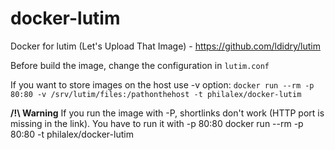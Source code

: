 docker-lutim
============

Docker for lutim (Let's Upload That Image) - https://github.com/ldidry/lutim

Before build the image, change the configuration in `lutim.conf`

If you want to store images on the host use -v option:
	 `docker run --rm -p 80:80 -v /srv/lutim/files:/pathonthehost -t philalex/docker-lutim`

**/!\ Warning**
If you run the image with -P, shortlinks don't work (HTTP port is missing in the link). You have to run it with -p 80:80
	 docker run --rm -p 80:80 -t philalex/docker-lutim  